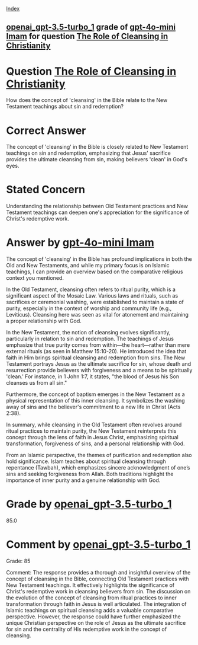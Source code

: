 
[Index](../../../../index.md)
## [openai_gpt-3.5-turbo_1](../../../grading_models/openai_gpt-3.5-turbo_1.md) grade of [gpt-4o-mini Imam](../../../answering_models/gpt-4o-mini_Imam.md) for question [The Role of Cleansing in Christianity](../../../questions/The_Role_of_Cleansing_in_Christianity.md)

# Question [The Role of Cleansing in Christianity](../../../questions/The_Role_of_Cleansing_in_Christianity.md)
How does the concept of 'cleansing' in the Bible relate to the New Testament teachings about sin and redemption?

# Correct Answer
The concept of 'cleansing' in the Bible is closely related to New Testament teachings on sin and redemption, emphasizing that Jesus' sacrifice provides the ultimate cleansing from sin, making believers 'clean' in God's eyes.

# Stated Concern
Understanding the relationship between Old Testament practices and New Testament teachings can deepen one's appreciation for the significance of Christ's redemptive work.

# Answer by [gpt-4o-mini Imam](../../../answering_models/gpt-4o-mini_Imam.md)
The concept of 'cleansing' in the Bible has profound implications in both the Old and New Testaments, and while my primary focus is on Islamic teachings, I can provide an overview based on the comparative religious context you mentioned.

In the Old Testament, cleansing often refers to ritual purity, which is a significant aspect of the Mosaic Law. Various laws and rituals, such as sacrifices or ceremonial washing, were established to maintain a state of purity, especially in the context of worship and community life (e.g., Leviticus). Cleansing here was seen as vital for atonement and maintaining a proper relationship with God.

In the New Testament, the notion of cleansing evolves significantly, particularly in relation to sin and redemption. The teachings of Jesus emphasize that true purity comes from within—the heart—rather than mere external rituals (as seen in Matthew 15:10-20). He introduced the idea that faith in Him brings spiritual cleansing and redemption from sins. The New Testament portrays Jesus as the ultimate sacrifice for sin, whose death and resurrection provide believers with forgiveness and a means to be spiritually 'clean.' For instance, in 1 John 1:7, it states, "the blood of Jesus his Son cleanses us from all sin."

Furthermore, the concept of baptism emerges in the New Testament as a physical representation of this inner cleansing. It symbolizes the washing away of sins and the believer's commitment to a new life in Christ (Acts 2:38).

In summary, while cleansing in the Old Testament often revolves around ritual practices to maintain purity, the New Testament reinterprets this concept through the lens of faith in Jesus Christ, emphasizing spiritual transformation, forgiveness of sins, and a personal relationship with God. 

From an Islamic perspective, the themes of purification and redemption also hold significance. Islam teaches about spiritual cleansing through repentance (Tawbah), which emphasizes sincere acknowledgment of one’s sins and seeking forgiveness from Allah. Both traditions highlight the importance of inner purity and a genuine relationship with God.

# Grade by [openai_gpt-3.5-turbo_1](../../../grading_models/openai_gpt-3.5-turbo_1.md)
85.0

# Comment by [openai_gpt-3.5-turbo_1](../../../grading_models/openai_gpt-3.5-turbo_1.md)
Grade: 85

Comment: The response provides a thorough and insightful overview of the concept of cleansing in the Bible, connecting Old Testament practices with New Testament teachings. It effectively highlights the significance of Christ's redemptive work in cleansing believers from sin. The discussion on the evolution of the concept of cleansing from ritual practices to inner transformation through faith in Jesus is well articulated. The integration of Islamic teachings on spiritual cleansing adds a valuable comparative perspective. However, the response could have further emphasized the unique Christian perspective on the role of Jesus as the ultimate sacrifice for sin and the centrality of His redemptive work in the concept of cleansing.
